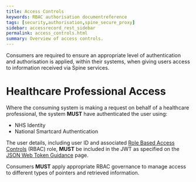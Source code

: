 ```yaml
---
title: Access Controls
keywords: RBAC authorisation documentreference
tags: [security,authorisation,spine_secure_proxy]
sidebar: accessrecord_rest_sidebar
permalink: access_controls.html
summary: Overview of access controls.
---
```


Consumers are required to ensure an appropriate level of authentication and authorisation is applied, within their systems, when giving users access to information received via Spine services.

# Healthcare Professional Access

Where the consuming system is making a request on behalf of a healthcare professional, the system **MUST** have authenticated the user using:

- NHS Identity
- National Smartcard Authentication

The user details, including user ID and associated [Role Based Access Controls](https://developer.nhs.uk/apis/spine-core/security_rbac.html) (RBAC) role, **MUST** be included in the JWT as specified on the [JSON Web Token Guidance](guidance_jwt.html) page.

Consumers **MUST** apply appropriate RBAC governance to manage access to different types of pointers and retrieved information.

<!--
------------------------
When this Citizen Access section is uncommented, there are a number of questions to answer...

  Definition of "third-party"
  
  should|MUST usage
  
  "Clinician" - Which clinicians?
  
  Access for children under 16 -> all "Legal Parent"s? Or can just one give permission?
  
  "Children under the age of 16 MUST be able to restrict access to some or all of their record, in consultation with a clinician." -> Is this section correct? e.g. maybe add a note that saying the child's entire record is subject to the same restriction as the adult (where a clinician can hold back information).
------------------------

# Citizen Access

Where the consuming system is making a request for information on behalf of a citizen, the system **MUST** have authenticated the citizen to the [DCB3051 Identity Verification and Authentication Standard for Digital Health and Care Services](https://digital.nhs.uk/data-and-information/information-standards/information-standards-and-data-collections-including-extractions/publications-and-notifications/standards-and-collections/dcb3051-identity-verification-and-authentication-standard-for-digital-health-and-care-services).

The user details **MUST** be included in the JWT as specified on the [JSON Web Token Guidance](guidance_jwt.html) page.

## NHS Login

[NHS login](https://www.nhs.uk/using-the-nhs/nhs-services/nhs-login/) verifies citizens' identities and authenticates them to the required standard to use the NRL and SSP services.

## Types of Citizen Access

There are a number of different scenarios in which citizens may require access to information. For each of these scenarios there are a number of information governance requirements that must be met, as outlined in the sections below.

### Citizens accessing their own data

The following requirements **MUST** be met when giving a citizen access to their own data:

<table>
  <tr>
    <th style="width:35%">Requirement</th>
    <th>Acceptance Criteria</th>
  </tr>
  <tr>
    <td>Citizens need to be able to see their own data to be fully informed and to check that data held about them is correct.</td>
    <td>
      <ul>
        <li>Citizen <b>MUST</b> be able to log on using NHS login (or equivalent).</li>
        <li>Citizen <b>MUST</b> be able to see their own medical records that have been approved for sharing.</li>
        <li>Citizen <b>MUST NOT</b> be able to see their own medical records that have not been approved for sharing.</li>
        <li>Citizen <b>MUST NOT</b> be able to see another person's data.</li>
      </ul>
    </td>
  </tr>
  <tr>
    <td>A system/process <b>MUST</b> be in place for a patient to get errors in their record corrected.</td>
    <td>
      <ul>
        <li>Citizen <b>MUST</b> be able to report an error in their data.</li>
        <li>The relevant Data Controller <b>MUST</b> be able to amend the citizen's data.</li>
        <li>Citizen <b>MUST</b> be able to see their data has been corrected.</li>
        <li>If the data doesn't change, the citizen <b>MUST</b> be able to have a note added to the record, stating they disagree.</li>
        <li>An audit of data changes <b>MUST</b> be maintained by the relevant Data Controller(s).</li>
      </ul>
    </td>
  </tr>
  <tr>
    <td>Citizens needs to know who has accessed their data.</td>
    <td>
      <ul>
        <li>Citizen <b>MUST</b> be able to request to know who has accessed their data.</li>
        <li>The relevant Data Controller(s) <b>MUST</b> maintain an audit of each time a citizen's data is accessed, recording who accessed the data and when, and which parts of the record were accessed.</li>
        <li>On request the Data Owner <b>MUST</b> provide a report to the citizen of who has accessed their data, when they accessed it, and which parts of the record were accessed.</li>
      </ul>
    </td>
  </tr>
  <tr>
    <td>The relevant Data Controller(s) need(s) to be able to hide third-party information from the patient when that information is not known to them.</td>
    <td>
      <ul>
        <li>The relevant Data Controller(s) <b>MUST</b> be able to identify data which contains third-party information.</li>
        <li>The relevant Data Controller(s) <b>MUST</b> have the ability to withhold the third-party information from the citizen.</li>
        <li>When a citizen accesses their data, third-party information <b>MUST NOT</b> be displayed if the Data Owner has chosen to withhold it.</li>
      </ul>
    </td>
  </tr>
</table>

### Delegated access

The following requirements **MUST** be met in a use case where a citizen grants access to their data to another citizen:

<table>
  <tr>
    <th style="width:35%">Requirement</th>
    <th>Acceptance Criteria</th>
  </tr>
  <tr>
    <td>Delegated data access <b>MUST</b> be consented to and confirmed by the individual.</td>
    <td>
      <ul>
        <li>Citizen <b>MUST</b> be able to grant access to another person or persons (the delegate), to view all, or part of their data.</li>
        <li>Delegate <b>MUST</b> be able to log on using NHS login (or equivalent).</li>
        <li>Delegate <b>MUST</b> be able to view the citizen's data they've been granted access to.</li>
        <li>Delegate <b>MUST NOT</b> be able to view the citizen's data they've not been granted access to.</li>
        <li>Delegate <b>MUST NOT</b> be able to view data for anyone they've not been granted access to.</li>
      </ul>
    </td>
  </tr>
  <tr>
    <td>The relevant Data Controller needs to establish that consent has been freely given (e.g. witnessed by an appropriated registered professional).</td>
    <td>
      <ul>
        <li>Clinician <b>MUST</b> be satisfied that consent has been freely given for a delegate to view a citizen's data.</li>
        <li>Clinician <b>MUST</b> be able to record that they are satisfied that consent was freely given, and their name and professional capacity should be recorded.</li>
      </ul>
    </td>
  </tr>
  <tr>
    <td>Citizens needs to be able to easily see what data was accessed and when by their delegate.</td>
    <td>
      <ul>
        <li>Citizen <b>MUST</b> be able to request who has accessed their data, when the data was accessed, and which parts of the data where accessed.</li>
        <li>The relevant Data Controller <b>MUST</b> maintain an audit every time the citizen's data is accessed by a delegate.</li>
        <li>On request, the relevant Data Controller <b>MUST</b> provide a report to the citizen of who has accessed the data, when they accessed it, and which parts of the record were accessed.</li>
      </ul>
    </td>
  </tr>
  <tr>
    <td>Citizens needs to be able to revoke a delegate's access quickly and easily.</td>
    <td>
      <ul>
        <li>Citizen <b>MUST</b> be able to revoke a delegate's access to their data.</li>
        <li>Subsequently, when that delegate attempts to access the citizen's data, access <b>MUST</b> be denied.</li>
        <li>The Data Owner <b>MUST</b> record that the delegate's access has been revoked.</li>
        <li>Any other delegates for the same citizen (whose access has not been revoked), <b>MUST</b> still be able to access the citizen's data.</li>
      </ul>
    </td>
  </tr>
</table>

### Legal responsibility

The following requirements **MUST** be met when a citizen gives access to another citizen's data, where they have a leagal responsibility for that citizen:

<table>
  <tr>
    <th style="width:35%">Requirement</th>
    <th>Acceptance Criteria</th>
  </tr>
  <tr>
    <td>A person can register for access to another citizen's medical record as a delegate, where they have the legal power to do so. Legal power can be proven either by Power of Attorney, or Welfare Deputy (the [Court of Protection](https://www.gov.uk/courts-tribunals/court-of-protection) can prove this).</td>
    <td>
      <ul>
        <li>Clinician <b>MUST</b> be able to record that the person registering for access has the correct legal power.</li>
        <li>The relevant Data Controller <b>MUST</b> maintain an audit every time the citizen's data is accessed by a delegate.</li>
        <li>On request, the relevant Data Controller <b>MUST</b> provide a report to the citizen (assuming the citizen has the mental capacity) of who has accessed the data, when they accessed it, and which parts of the record were accessed.</li>
      </ul>
    </td>
  </tr>
</table>

### Parental access

The following requirements **MUST** be met when a citizen is given access to another citizen's data, where they have parental responsibility for that citizen:

<table>
  <tr>
    <th style="width:35%">Requirement</th>
    <th>Acceptance Criteria</th>
  </tr>
  <tr>
    <td>There <b>MUST</b> be a process for recording and verifying who a "Legal Parent" is. This may be a natural parent, but for a "Looked After Child", it may be the Local Authority who may delegate to a professional carer or relative.</td>
    <td>
      <ul>
        <li>Clinician <b>MUST</b> be able to record who a child's "Legal Parent" is, and the source of and/or reason for the decision (e.g. Social Services).</li>
        <li>Clinician <b>MUST</b> be able to amend who a Child's "Legal Parent" is, and the source of and/or reason for the change (e.g. Social Services).</li>
      </ul>
    </td>
  </tr>
  <tr>
    <td>There <b>MUST</b> be a process for recording and maintaining who has parental rights e.g. in the case of separated parents it could be both, but might just be the principal carer.</td>
    <td>
      <ul>
        <li>Clinician <b>MUST</b> be able to record who has parental access and the source of and/or reason for the decision.</li>
        <li>Clinician <b>MUST</b> be able to amend who has parental access and the source of and/or reason for the change.</li>
      </ul>
    </td>
  </tr>
  <tr>
    <td>Children 16 or over, who are deemed competent, <b>MUST</b> be able to block parental access quickly if they choose to.</td>
    <td>
      <ul>
        <li>Child <b>MUST</b> be able to revoke a parent's access to their data.</li>
        <li>Subsequently, when that parent attempts to access the child's data, access <b>MUST</b> be denied.</li>
        <li>The Data Owner <b>MUST</b> record that the parent's access has been revoked.</li>
        <li>If the child has another parent delegate (whose access has not been revoked), they <b>MUST</b> still be able to access the child's data.</li>
      </ul>
    </td>
  </tr>
  <tr>
    <td>Children under the age of 16 <b>MUST</b> be able to restrict access to some or all of their record, in consultation with a clinician.</td>
    <td>
      <ul>
        <li>Clinician <b>MUST</b> be able to mark part of a child's record as restricted.</li>
        <li>When a parent accesses the child's record, the restricted part of the record <b>MUST NOT</b> be displayed.</li>
        <li>If the child has access to their own record, they <b>MUST</b> be able to access their whole record, including records previously restricted by their parent(s).</li>
      </ul>
    </td>
  </tr>
</table>

### Child accessing their own record

The following requirements **MUST** be met when giving a child access to their own data:

<table>
  <tr>
    <th style="width:35%">Requirement</th>
    <th>Acceptance Criteria</th>
  </tr>
  <tr>
    <td>Children aged 16 or over should have access to their own medical record, as if they were an adult, unless there is a clear legal basis against it (e.g. child lacks mental capacity).</td>
    <td>
      <ul>
        <li>Child <b>MUST</b> to be able to log on using NHS login (or equivalent).</li>
        <li>Child <b>MUST</b> be able to see their own data.</li>
        <li>Child <b>MUST NOT</b> be able to see anyone else's data.</li>
        <li>Where there is a clear legal basis against it, the Child <b>MUST NOT</b> be able to see their own data.</li>
        <li>Where access is denied, the person who made the decision, the reason, and the date the decision was made should be recorded.</li>
      </ul>
    </td>
  </tr>
  <tr>
    <td>Access for children under 16 should only be with consent from the "Legal Parent" and lead clinician.</td>
    <td>
      <ul>
        <li>Clinician <b>MUST</b> be able to record that the child has consent of their "Legal Parent".</li>
        <li>Child <b>MUST</b> to be able to log on using NHS login (or equivalent).</li>
        <li>Child <b>MUST</b> be able to see their own data if they have consent of their "Legal Parent".</li>
        <li>The "Legal Parent" <b>MUST</b> be able to restrict part of the record from the child.</li>
        <li>Child <b>MUST NOT</b> be able to see their own data if they do not have consent of their "Legal Parent".</li>
        <li>Child <b>MUST NOT</b> be able to see anyone else's data.</li>
        <li>Where there is a clear legal basis against it, the Child <b>MUST NOT</b> be able to see their data, and the person who made the decision, the reason, and the date the decision was made should be recorded.</li>
      </ul>
    </td>
  </tr>
  <tr>
    <td>Access for children under 13 should be flagged up with the Data Controller.</td>
    <td>
      <ul>
        <li>Clinician should be able to grant access to children under 13 to access their own data.</li>
        <li>Data Owner should record when access is granted to a child under 13, and by whom.</li>
        <li>Data Controller should be alerted when a child under 13 is granted access to their data.</li>
      </ul>
    </td>
  </tr>
</table>
-->
